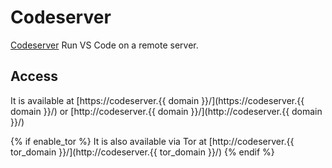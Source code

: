 # Codeserver

[Codeserver](https://github.com/cdr/code-server) Run VS Code on a remote server.

## Access

It is available at [https://codeserver.{{ domain }}/](https://codeserver.{{ domain }}/) or [http://codeserver.{{ domain }}/](http://codeserver.{{ domain }}/)

{% if enable_tor %}
It is also available via Tor at [http://codeserver.{{ tor_domain }}/](http://codeserver.{{ tor_domain }}/)
{% endif %}
